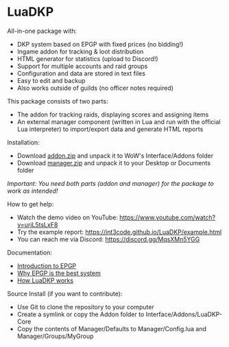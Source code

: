 # LuaDKP

All-in-one package with:
- DKP system based on EPGP with fixed prices (no bidding!)
- Ingame addon for tracking & loot distribution
- HTML generator for statistics (upload to Discord!)
- Support for multiple accounts and raid groups
- Configuration and data are stored in text files
- Easy to edit and backup
- Also works outside of guilds (no officer notes required)

This package consists of two parts:
- The addon for tracking raids, displaying scores and assigning items
- An external manager component (written in Lua and run with the official Lua interpreter) to import/export data and generate HTML reports

Installation:
- Download [addon.zip](https://github.com/int3code/LuaDKP/releases/latest/download/addon.zip) and unpack it to WoW's Interface/Addons folder
- Download [manager.zip](https://github.com/int3code/LuaDKP/releases/latest/download/manager.zip) and unpack it to your Desktop or Documents folder

*Important: You need both parts (addon and manager) for the package to work as intended!*

How to get help:
- Watch the demo video on YouTube: https://www.youtube.com/watch?v=urjL5tsLxF8
- Try the example report: https://int3code.github.io/LuaDKP/example.html
- You can reach me via Discord: https://discord.gg/MqsXMn5YGG

Documentation:
- [Introduction to EPGP](docs/Introduction_to_EPGP.md)
- [Why EPGP is the best system](docs/Why_EPGP_is_the_best_system.md)
- [How LuaDKP works](docs/How_LuaDKP_works.md)

Source Install (if you want to contribute):
- Use Git to clone the repository to your computer
- Create a symlink or copy the Addon folder to Interface/Addons/LuaDKP-Core
- Copy the contents of Manager/Defaults to Manager/Config.lua and Manager/Groups/MyGroup
